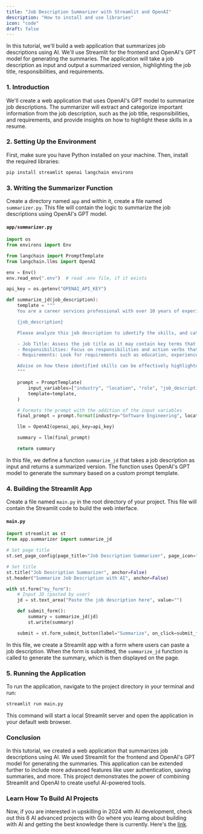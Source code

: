 ```yaml
---
title: "Job Description Summarizer with Streamlit and OpenAI"
description: "How to install and use libraries"
icon: "code"
draft: false
---
```


In this tutorial, we'll build a web application that summarizes job descriptions using AI. We'll use Streamlit for the frontend and OpenAI's GPT model for generating the summaries. The application will take a job description as input and output a summarized version, highlighting the job title, responsibilities, and requirements.

### 1. Introduction

We'll create a web application that uses OpenAI's GPT model to summarize job descriptions. The summarizer will extract and categorize important information from the job description, such as the job title, responsibilities, and requirements, and provide insights on how to highlight these skills in a resume.

### 2. Setting Up the Environment

First, make sure you have Python installed on your machine. Then, install the required libraries:

```bash
pip install streamlit openai langchain environs
```

### 3. Writing the Summarizer Function

Create a directory named `app` and within it, create a file named `summarizer.py`. This file will contain the logic to summarize the job descriptions using OpenAI's GPT model.

#### `app/summarizer.py`

```python
import os
from environs import Env

from langchain import PromptTemplate
from langchain.llms import OpenAI

env = Env()
env.read_env(".env")  # read .env file, if it exists

api_key = os.getenv("OPENAI_API_KEY")

def summarize_jd(job_description):
    template = """
    You are a career services professional with over 10 years of experience in the {industry} primarily operating in the {location}. You are tasked with finding skills from a job description for the role of {role}. Here is the job description:

    {job_description}

    Please analyze this job description to identify the skills, and categorize them as follows:

    - Job Title: Assess the job title as it may contain key terms that should be mirrored in the resume.
    - Responsibilities: Focus on responsibilities and action verbs that align with the role.
    - Requirements: Look for requirements such as education, experience, and certifications.

    Advise on how these identified skills can be effectively highlighted in a resume to ensure it aligns well with the requirements of this role. Please avoid cliches and generic answers, focusing on unique and specific insights related to the provided job description.
    """

    prompt = PromptTemplate(
        input_variables=["industry", "location", "role", "job_description"],
        template=template,
    )

    # Formats the prompt with the addition of the input variables
    final_prompt = prompt.format(industry="Software Engineering", location="United States", role="Golang Engineer", job_description=job_description)

    llm = OpenAI(openai_api_key=api_key)

    summary = llm(final_prompt)

    return summary
```

In this file, we define a function `summarize_jd` that takes a job description as input and returns a summarized version. The function uses OpenAI's GPT model to generate the summary based on a custom prompt template.

### 4. Building the Streamlit App

Create a file named `main.py` in the root directory of your project. This file will contain the Streamlit code to build the web interface.

#### `main.py`

```python
import streamlit as st
from app.summarizer import summarize_jd

# Set page title
st.set_page_config(page_title="Job Description Summarizer", page_icon="📜", layout="wide")

# Set title
st.title("Job Description Summarizer", anchor=False)
st.header("Summarize Job Description with AI", anchor=False)

with st.form("my_form"):
    # Input JD (pasted by user)
    jd = st.text_area("Paste the job description here", value="")

    def submit_form():
        summary = summarize_jd(jd)
        st.write(summary)

    submit = st.form_submit_button(label="Summarize", on_click=submit_form)
```

In this file, we create a Streamlit app with a form where users can paste a job description. When the form is submitted, the `summarize_jd` function is called to generate the summary, which is then displayed on the page.

### 5. Running the Application

To run the application, navigate to the project directory in your terminal and run:

```bash
streamlit run main.py
```

This command will start a local Streamlit server and open the application in your default web browser.

### Conclusion

In this tutorial, we created a web application that summarizes job descriptions using AI. We used Streamlit for the frontend and OpenAI's GPT model for generating the summaries. This application can be extended further to include more advanced features like user authentication, saving summaries, and more. This project demonstrates the power of combining Streamlit and OpenAI to create useful AI-powered tools.

### Learn How To Build AI Projects

Now, if you are interested in upskilling in 2024 with AI development, check out this 6 AI advanced projects with Go where you learng about building with AI and getting the best knowledge there is currently. Here's the [link](https://akhilsharmatech.gumroad.com/l/zgxqq).
